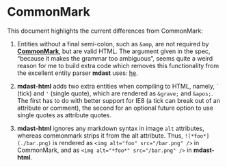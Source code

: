 # CommonMark

This document highlights the current differences from CommonMark:

1.  Entities without a final semi-colon, such as `&amp`, are not
    required by [**CommonMark**](http://spec.commonmark.org/0.20/#example-248),
    but are valid HTML. The argument given in the spec, “because it makes
    the grammar too ambiguous”, seems quite a weird reason for me
    to build extra code which removes this functionality from the excellent
    entity parser **mdast** uses: [he](https://github.com/mathiasbynens/he).

2.  **mdast-html** adds two extra entities when compiling to HTML,
    namely, `` ` `` (tick) and `'` (single quote), which are rendered
    as `&grave;` and `&apos;`. The first has to do with better support
    for IE8 (a tick can break out of an attribute or comment), the second
    for an optional future option to use single quotes as attribute
    quotes.

3.  **mdast-html** ignores any markdown syntax in image `alt` attributes,
    whereas commonmark strips it from the alt attribute.
    Thus, `![*foo*](./bar.png)` is rendered as
    `<img alt="foo" src="/bar.png" />` in CommonMark, and as
    `<img alt="*foo*" src="/bar.png" />` in **mdast-html**.

